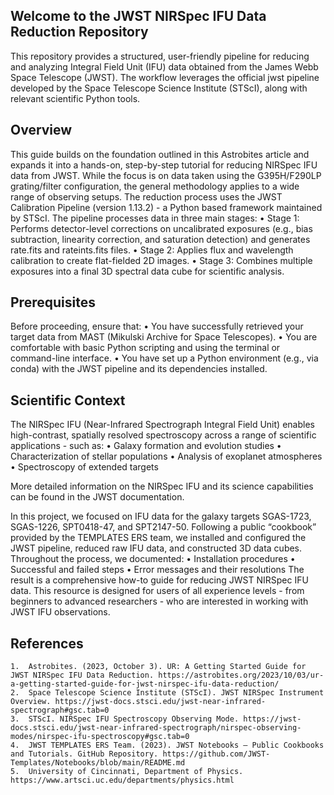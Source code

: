 ## Welcome to the JWST NIRSpec IFU Data Reduction Repository

This repository provides a structured, user-friendly pipeline for reducing and analyzing Integral Field Unit (IFU) data obtained from the James Webb Space Telescope (JWST). The workflow leverages the official jwst pipeline developed by the Space Telescope Science Institute (STScI), along with relevant scientific Python tools.

## Overview

This guide builds on the foundation outlined in this Astrobites article and expands it into a hands-on, step-by-step tutorial for reducing NIRSpec IFU data from JWST. While the focus is on data taken using the G395H/F290LP grating/filter configuration, the general methodology applies to a wide range of observing setups.
The reduction process uses the JWST Calibration Pipeline (version 1.13.2) - a Python based framework maintained by STScI. The pipeline processes data in three main stages:
	•	Stage 1: Performs detector-level corrections on uncalibrated exposures (e.g., bias subtraction, linearity correction, and saturation detection) and generates rate.fits and rateints.fits files.
	•	Stage 2: Applies flux and wavelength calibration to create flat-fielded 2D images.
	•	Stage 3: Combines multiple exposures into a final 3D spectral data cube for scientific analysis.

## Prerequisites

Before proceeding, ensure that:
	•	You have successfully retrieved your target data from MAST (Mikulski Archive for Space Telescopes).
	•	You are comfortable with basic Python scripting and using the terminal or command-line interface.
	•	You have set up a Python environment (e.g., via conda) with the JWST pipeline and its dependencies installed.

## Scientific Context

The NIRSpec IFU (Near-Infrared Spectrograph Integral Field Unit) enables high-contrast, spatially resolved spectroscopy across a range of scientific applications - such as:
	•	Galaxy formation and evolution studies
	•	Characterization of stellar populations
	•	Analysis of exoplanet atmospheres
	•	Spectroscopy of extended targets

More detailed information on the NIRSpec IFU and its science capabilities can be found in the JWST documentation.

In this project, we focused on IFU data for the galaxy targets SGAS-1723, SGAS-1226, SPT0418-47, and SPT2147-50. Following a public “cookbook” provided by the TEMPLATES ERS team, we installed and configured the JWST pipeline, reduced raw IFU data, and constructed 3D data cubes.
Throughout the process, we documented:
	•	Installation procedures
	•	Successful and failed steps
	•	Error messages and their resolutions
The result is a comprehensive how-to guide for reducing JWST NIRSpec IFU data. This resource is designed for users of all experience levels - from beginners to advanced researchers - who are interested in working with JWST IFU observations.

## References

	1.	Astrobites. (2023, October 3). UR: A Getting Started Guide for JWST NIRSpec IFU Data Reduction. https://astrobites.org/2023/10/03/ur-a-getting-started-guide-for-jwst-nirspec-ifu-data-reduction/
	2.	Space Telescope Science Institute (STScI). JWST NIRSpec Instrument Overview. https://jwst-docs.stsci.edu/jwst-near-infrared-spectrograph#gsc.tab=0
	3.	STScI. NIRSpec IFU Spectroscopy Observing Mode. https://jwst-docs.stsci.edu/jwst-near-infrared-spectrograph/nirspec-observing-modes/nirspec-ifu-spectroscopy#gsc.tab=0
	4.	JWST TEMPLATES ERS Team. (2023). JWST Notebooks – Public Cookbooks and Tutorials. GitHub Repository. https://github.com/JWST-Templates/Notebooks/blob/main/README.md
	5.	University of Cincinnati, Department of Physics. https://www.artsci.uc.edu/departments/physics.html
